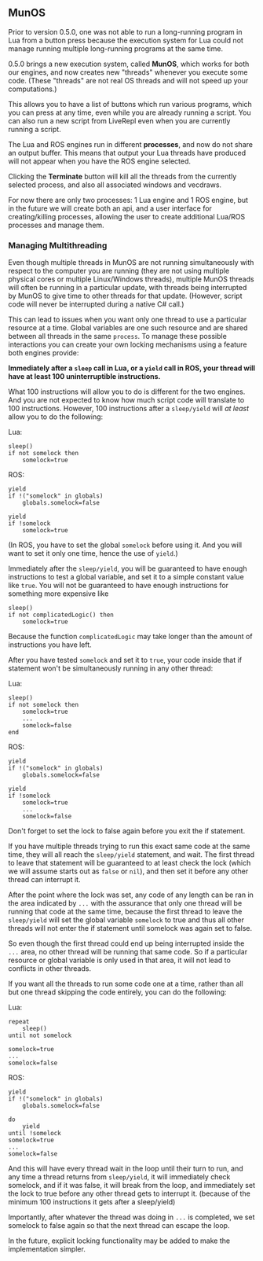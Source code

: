 ## MunOS

Prior to version 0.5.0, one was not able to run a long-running program in Lua from a button press because the execution system for Lua could not manage running multiple long-running programs at the same time.

0.5.0 brings a new execution system, called **MunOS**, which works for both our engines, and now creates new "threads" whenever you execute some code. (These "threads" are not real OS threads and will not speed up your computations.) 

This allows you to have a list of buttons which run various programs, which you can press at any time, even while you are already running a script. You can also run a new script from LiveRepl even when you are currently running a script.

The Lua and ROS engines run in different **processes**, and now do not share an output buffer. This means that output your Lua threads have produced will not appear when you have the ROS engine selected.

Clicking the **Terminate** button will kill all the threads from the currently selected process, and also all associated windows and vecdraws.

For now there are only two processes: 1 Lua engine and 1 ROS engine, but in the future we will create both an api, and a user interface for creating/killing processes, allowing the user to create additional Lua/ROS processes and manage them.

### Managing Multithreading
Even though multiple threads in MunOS are not running simultaneously with respect to the computer you are running (they are not using multiple physical cores or multiple Linux/Windows threads), multiple MunOS threads will often be running in a particular update, with threads being interrupted by MunOS to give time to other threads for that update. (However, script code will never be interrupted during a native C# call.)

This can lead to issues when you want only one thread to use a particular resource at a time. Global variables are one such resource and are shared between all threads in the same `process`. To manage these possible interactions you can create your own locking mechanisms using a feature both engines provide:

**Immediately after a `sleep` call in Lua, or a `yield` call in ROS, your thread will have at least 100 uninterruptible instructions.**

What 100 instructions will allow you to do is different for the two engines. And you are not expected to know how much script code will translate to 100 instructions. However, 100 instructions after a `sleep/yield` will _at least_ allow you to do the following:

Lua:
```
sleep()
if not somelock then
    somelock=true
```
ROS:
```
yield
if !("somelock" in globals)
    globals.somelock=false

yield
if !somelock
    somelock=true
```
(In ROS, you have to set the global `somelock` before using it. And you will want to set it only one time, hence the use of `yield`.)

Immediately after the `sleep/yield`, you will be guaranteed to have enough instructions to test a global variable, and set it to a simple constant value like `true`. You will not be guaranteed to have enough instructions for something more expensive like
```
sleep()
if not complicatedLogic() then
    somelock=true
```

Because the function `complicatedLogic` may take longer than the amount of instructions you have left.

After you have tested `somelock` and set it to `true`, your code inside that if statement won't be simultaneously running in any other thread:

Lua:
```
sleep()
if not somelock then
    somelock=true
    ...
    somelock=false
end
```
ROS:
```
yield
if !("somelock" in globals)
    globals.somelock=false

yield
if !somelock
    somelock=true
    ...
    somelock=false
```


Don't forget to set the lock to false again before you exit the if statement.

If you have multiple threads trying to run this exact same code at the same time, they will all reach the `sleep/yield` statement, and wait. The first thread to leave that statement will be guaranteed to at least check the lock (which we will assume starts out as `false` or `nil`), and then set it before any other thread can interrupt it.

After the point where the lock was set, any code of any length can be ran in the area indicated by `...` with the assurance that only one thread will be running that code at the same time, because the first thread to leave the `sleep/yield` will set the global variable `somelock` to true and thus all other threads will not enter the if statement until somelock was again set to false.

So even though the first thread could end up being interrupted inside the `...` area, no other thread will be running that same code. So if a particular resource or global variable is only used in that area, it will not lead to conflicts in other threads.

If you want all the threads to run some code one at a time, rather than all but one thread skipping the code entirely, you can do the following:

Lua:
```
repeat 
    sleep()
until not somelock

somelock=true
...
somelock=false
```
ROS:
```
yield
if !("somelock" in globals)
    globals.somelock=false

do
    yield
until !somelock
somelock=true
...
somelock=false
```

And this will have every thread wait in the loop until their turn to run, and any time a thread returns from `sleep/yield`, it will immediately check somelock, and if it was false, it will break from the loop, and immediately set the lock to true before any other thread gets to interrupt it. (because of the minimum 100 instructions it gets after a sleep/yield)

Importantly, after whatever the thread was doing in `...` is completed, we set somelock to false again so that the next thread can escape the loop.

In the future, explicit locking functionality may be added to make the implementation simpler.